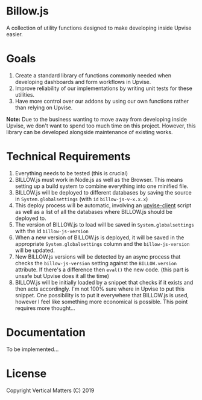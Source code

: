 # Billow.js

A collection of utility functions designed to make developing inside Upvise easier.

# Goals

1. Create a standard library of functions commonly needed when developing dashboards and form workflows in Upvise.
2. Improve reliability of our implementations by writing unit tests for these utilities.
3. Have more control over our addons by using our own functions rather than relying on Upvise.

**Note:** Due to the business wanting to move away from developing inside Upvise, we don't want to spend too much time on this project. However, this library can be developed alongside maintenance of existing works. 

# Technical Requirements

1. Everything needs to be tested (this is crucial)
2. BILLOW.js must work in Node.js as well as the Browser. This means setting up a build system to combine everything into one minified file.
3. BILLOW.js will be deployed to different databases by saving the source in `System.globalsettings` (with `id` `billow-js-v-x.x.x`)
4. This deploy process will be automatic, involving an [upvise-client](VerticalMatters/upvise-client) script as well as a list of all the databases where BILLOW.js should be deployed to.
4. The version of BILLOW.js to load will be saved in `System.globalsettings` with the id `billow-js-version`
5. When a new version of BILLOW.js is deployed, it will be saved in the appropriate `System.globalsettings` column and the `billow-js-version` will be updated.
6. New BILLOW.js versions will be detected by an async process that checks the `billow-js-version` setting against the `BILLOW.version` attribute. If there's a difference then `eval()` the new code. (this part is unsafe but Upvise does it all the time)
7. BILLOW.js will be initially loaded by a snippet that checks if it exists and then acts accordingly. I'm not 100% sure where in Upvise to put this snippet. One possibility is to put it everywhere that BILLOW.js is used, however I feel like something more economical is possible. This point requires more thought...

# Documentation

To be implemented...

# License

Copyright Vertical Matters (C) 2019

